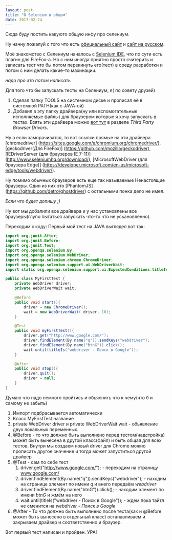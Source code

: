 ```yaml
---
layout: post
title: "O Selenium в общем"
date: 2017-02-24
---
```


Сюда буду постить какуюто общую инфу про селениум.

Ну начну пожалуй с того что есть [официальный сайт](http://www.seleniumhq.org/) и [сайт на русском](http://selenium2.ru/).

Моё знакомство с Селениум началось с [Selenium IDE](https://addons.mozilla.org/ru/firefox/addon/selenium-ide/),
что по сути есть плагин для FireFox-а. Но с ним иногда приятно просто считерить и записать тест что бы потом перекинуть
его(тест) в среду разработки и потом с ним делать какие-то махинации.

*надо про это потом написать*

Для того что бы запускать тесты на Селениум, я( по совету друзей)
1. Сделал папку TOOLS на системном диске и прописал её в системной PATH(как с JAVА-ой)
2. Добавил в эту папку драйвера(ну или вспомогательные исполняемые файлы) для браузером которые я хочу запускать в тестах.
Взять эти драйвера можно [вот тут](http://www.seleniumhq.org/download/) в разделе *Third Party Browser Drivers*.

Ну а если заморачиватся, то вот ссылки прямые на эти драйвера
[chromedriver] (https://sites.google.com/a/chromium.org/chromedriver/),
[geckodriver(Для FireFox)] (https://github.com/mozilla/geckodriver),
[IEDriverServer (для браузеров IE 7-11)] (http://www.seleniumhq.org/download/),
[MicrosoftWebDriver (для браузера Edge)] (https://developer.microsoft.com/en-us/microsoft-edge/tools/webdriver/).

Ну помимо обычных браузеров есть еще так называемые Ненастоящие браузеры.
Один из них это [PhantomJS] (https://github.com/detro/ghostdriver) с остальными понка дело не имел.

*Если что будет допишу ;)*

Ну вот мы добалили все драйвера и у нас установлены все браузеры(глупо пытаться запускать что-то что не усьановленно).

Переходим к коду:
Первый мой тест на JAVA выглядел вот так:

```java
import org.junit.After;
import org.junit.Before;
import org.junit.Test;
import org.openqa.selenium.By;
import org.openqa.selenium.WebDriver;
import org.openqa.selenium.chrome.ChromeDriver;
import org.openqa.selenium.support.ui.WebDriverWait;
import static org.openqa.selenium.support.ui.ExpectedConditions.titleIs;

public class MyFirstTest {
    private WebDriver driver;
    private WebDriverWait wait;

    @Before
    public void start(){
        driver = new ChromeDriver();
        wait = new WebDriverWait( driver, 10);
    }

    @Test
    public void myFirstTest(){
        driver.get("http://www.google.com/");
        driver.findElement(By.name("q")).sendKeys("webdriver");
        driver.findElement(By.name("btnG")).click();
        wait.until(titleIs("webdriver - Поиск в Google"));
    }

    @After
    public void stop(){
        driver.quit();
        driver = null;
    }
}
```
Думаю что надо немного пройтись и обьяснить что к чему(что б и самому не забыть)
1. Импорт подбрасывается автоматически
2. Класс MyFirstTest название
3. private WebDriver driver и private WebDriverWait wait - обьявление двух локальных переменных.
4. @Before - то что должно быть выполнено перед тестом(надстройка) может быть вынесена в другой класс(файл) и быть общая для всех тестов.
Внутри мы создаем новый driver для Chrome можно прописать другое значение и тогда может запуститься другой драйвер
5. @Test - сам по себе тест
    1. driver.get("http://www.google.com/"); - переходим на страницу www.google.com/
    2. driver.findElement(By.name("q")).sendKeys("webdriver"); - находим на странице элемент по имени *q* и внего передаём *webdriver*
    3. driver.findElement(By.name("btnG")).click(); - находим элемент по имени *btnG* и жмём на него
    4. wait.until(titleIs("webdriver - Поиск в Google")); - ждем пока тайтл не сменится на *webdriver - Поиск в Google*
6. @After - То что должно быть выполнено после теста(как и @Before может быть вынесено в отдельный класс) останавливаем и закрываем
драйвер и соответственно и браузер.

Вот первый тест написан и пройден. УРА!

